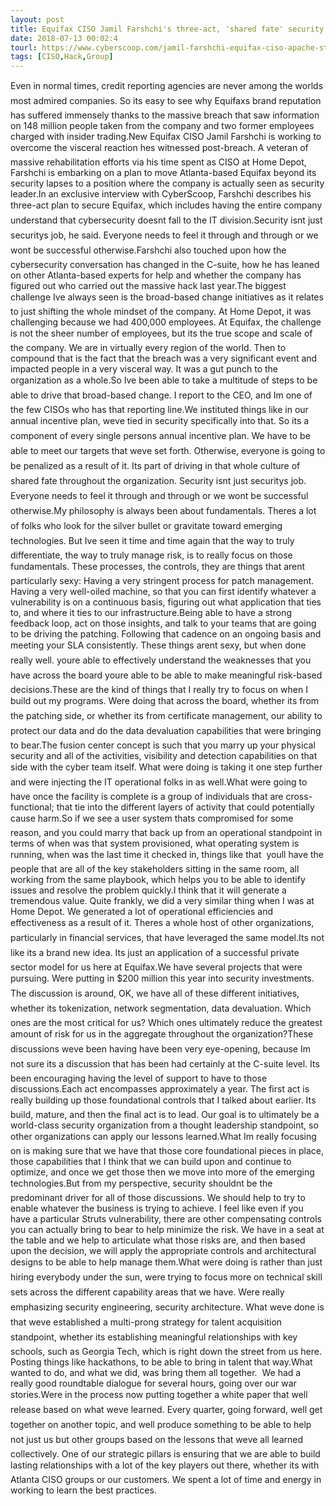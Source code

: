 ```yaml
---
layout: post
title: Equifax CISO Jamil Farshchi's three-act, 'shared fate' security plan
date: 2018-07-13 00:02:4
tourl: https://www.cyberscoop.com/jamil-farshchi-equifax-ciso-apache-struts/?category_news=technology
tags: [CISO,Hack,Group]
---
```

Even in normal times, credit reporting agencies are never among the worlds most admired companies. So its easy to see why Equifaxs brand reputation has suffered immensely thanks to the massive breach that saw information on 148 million people taken from the company and two former employees charged with insider trading.New Equifax CISO Jamil Farshchi is working to overcome the visceral reaction hes witnessed post-breach. A veteran of massive rehabilitation efforts via his time spent as CISO at Home Depot, Farshchi is embarking on a plan to move Atlanta-based Equifax beyond its security lapses to a position where the company is actually seen as security leader.In an exclusive interview with CyberScoop, Farshchi describes his three-act plan to secure Equifax, which includes having the entire company understand that cybersecurity doesnt fall to the IT division.Security isnt just securitys job, he said. Everyone needs to feel it through and through or we wont be successful otherwise.Farshchi also touched upon how the cybersecurity conversation has changed in the C-suite, how he has leaned on other Atlanta-based experts for help and whether the company has figured out who carried out the massive hack last year.The biggest challenge Ive always seen is the broad-based change initiatives as it relates to just shifting the whole mindset of the company. At Home Depot, it was challenging because we had 400,000 employees. At Equifax, the challenge is not the sheer number of employees, but its the true scope and scale of the company. We are in virtually every region of the world. Then to compound that is the fact that the breach was a very significant event and impacted people in a very visceral way. It was a gut punch to the organization as a whole.So Ive been able to take a multitude of steps to be able to drive that broad-based change. I report to the CEO, and Im one of the few CISOs who has that reporting line.We instituted things like in our annual incentive plan, weve tied in security specifically into that. So its a component of every single persons annual incentive plan. We have to be able to meet our targets that weve set forth. Otherwise, everyone is going to be penalized as a result of it. Its part of driving in that whole culture of shared fate throughout the organization. Security isnt just securitys job. Everyone needs to feel it through and through or we wont be successful otherwise.My philosophy is always been about fundamentals. Theres a lot of folks who look for the silver bullet or gravitate toward emerging technologies. But Ive seen it time and time again that the way to truly differentiate, the way to truly manage risk, is to really focus on those fundamentals. These processes, the controls, they are things that arent particularly sexy: Having a very stringent process for patch management. Having a very well-oiled machine, so that you can first identify whatever a vulnerability is on a continuous basis, figuring out what application that ties to, and where it ties to our infrastructure.Being able to have a strong feedback loop, act on those insights, and talk to your teams that are going to be driving the patching. Following that cadence on an ongoing basis and meeting your SLA consistently. These things arent sexy, but when done really well. youre able to effectively understand the weaknesses that you have across the board youre able to be able to make meaningful risk-based decisions.These are the kind of things that I really try to focus on when I build out my programs. Were doing that across the board, whether its from the patching side, or whether its from certificate management, our ability to protect our data and do the data devaluation capabilities that were bringing to bear.The fusion center concept is such that you marry up your physical security and all of the activities, visibility and detection capabilities on that side with the cyber team itself. What were doing is taking it one step further and were injecting the IT operational folks in as well.What were going to have once the facility is complete is a group of individuals that are cross-functional; that tie into the different layers of activity that could potentially cause harm.So if we see a user system thats compromised for some reason, and you could marry that back up from an operational standpoint in terms of when was that system provisioned, what operating system is running, when was the last time it checked in, things like that  youll have the people that are all of the key stakeholders sitting in the same room, all working from the same playbook, which helps you to be able to identify issues and resolve the problem quickly.I think that it will generate a tremendous value. Quite frankly, we did a very similar thing when I was at Home Depot. We generated a lot of operational efficiencies and effectiveness as a result of it. Theres a whole host of other organizations, particularly in financial services, that have leveraged the same model.Its not like its a brand new idea. Its just an application of a successful private sector model for us here at Equifax.We have several projects that were pursuing. Were putting in $200 million this year into security investments. The discussion is around, OK, we have all of these different initiatives, whether its tokenization, network segmentation, data devaluation. Which ones are the most critical for us? Which ones ultimately reduce the greatest amount of risk for us in the aggregate throughout the organization?These discussions weve been having have been very eye-opening, because Im not sure its a discussion that has been had certainly at the C-suite level. Its been encouraging having the level of support to have to those discussions.Each act encompasses approximately a year. The first act is really building up those foundational controls that I talked about earlier. Its build, mature, and then the final act is to lead. Our goal is to ultimately be a world-class security organization from a thought leadership standpoint, so other organizations can apply our lessons learned.What Im really focusing on is making sure that we have that those core foundational pieces in place, those capabilities that I think that we can build upon and continue to optimize, and once we get those then we move into more of the emerging technologies.But from my perspective, security shouldnt be the predominant driver for all of those discussions. We should help to try to enable whatever the business is trying to achieve. I feel like even if you have a particular Struts vulnerability, there are other compensating controls you can actually bring to bear to help minimize the risk. We have in a seat at the table and we help to articulate what those risks are, and then based upon the decision, we will apply the appropriate controls and architectural designs to be able to help manage them.What were doing is rather than just hiring everybody under the sun, were trying to focus more on technical skill sets across the different capability areas that we have. Were really emphasizing security engineering, security architecture. What weve done is that weve established a multi-prong strategy for talent acquisition standpoint, whether its establishing meaningful relationships with key schools, such as Georgia Tech, which is right down the street from us here. Posting things like hackathons, to be able to bring in talent that way.What wanted to do, and what we did, was bring them all together.  We had a really good roundtable dialogue for several hours, going over our war stories.Were in the process now putting together a white paper that well release based on what weve learned. Every quarter, going forward, well get together on another topic, and well produce something to be able to help not just us but other groups based on the lessons that weve all learned collectively. One of our strategic pillars is ensuring that we are able to build lasting relationships with a lot of the key players out there, whether its with Atlanta CISO groups or our customers. We spent a lot of time and energy in working to learn the best practices.